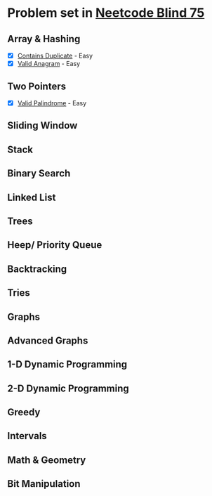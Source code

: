 # Problem set in [Neetcode Blind 75](https://neetcode.io/practice)

## Array & Hashing
- [x] [Contains Duplicate](./Array%20%20&%20Hashing/217.Contains-Duplicate.py) - Easy
- [x] [Valid Anagram](./Array%20%20&%20Hashing/242.Valid-Anagram.py) - Easy
## Two Pointers
- [x] [Valid Palindrome](./Two%20Pointers/125.Valid-Palindrome.py) - Easy
## Sliding Window
## Stack
## Binary Search
## Linked List
## Trees
## Heep/ Priority Queue
## Backtracking
## Tries
## Graphs
## Advanced Graphs
## 1-D Dynamic Programming
## 2-D Dynamic Programming
## Greedy
## Intervals
## Math & Geometry
## Bit Manipulation